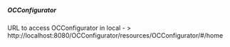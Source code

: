 ##### OCConfigurator
URL to access OCConfigurator in local - > http://localhost:8080/OCConfigurator/resources/OCConfigurator/#/home